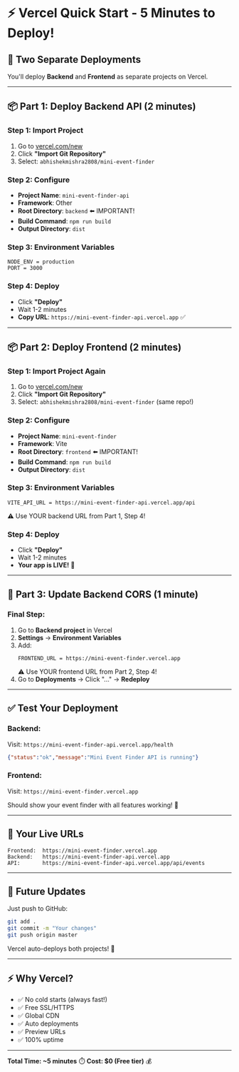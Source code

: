 # ⚡ Vercel Quick Start - 5 Minutes to Deploy!

## 🎯 Two Separate Deployments

You'll deploy **Backend** and **Frontend** as separate projects on Vercel.

---

## 📦 Part 1: Deploy Backend API (2 minutes)

### Step 1: Import Project
1. Go to [vercel.com/new](https://vercel.com/new)
2. Click **"Import Git Repository"**
3. Select: `abhishekmishra2808/mini-event-finder`

### Step 2: Configure
- **Project Name**: `mini-event-finder-api`
- **Framework**: Other
- **Root Directory**: `backend` ⬅️ IMPORTANT!
- **Build Command**: `npm run build`
- **Output Directory**: `dist`

### Step 3: Environment Variables
```
NODE_ENV = production
PORT = 3000
```

### Step 4: Deploy
- Click **"Deploy"**
- Wait 1-2 minutes
- **Copy URL**: `https://mini-event-finder-api.vercel.app` ✅

---

## 📦 Part 2: Deploy Frontend (2 minutes)

### Step 1: Import Project Again
1. Go to [vercel.com/new](https://vercel.com/new)
2. Click **"Import Git Repository"**
3. Select: `abhishekmishra2808/mini-event-finder` (same repo!)

### Step 2: Configure
- **Project Name**: `mini-event-finder`
- **Framework**: Vite
- **Root Directory**: `frontend` ⬅️ IMPORTANT!
- **Build Command**: `npm run build`
- **Output Directory**: `dist`

### Step 3: Environment Variables
```
VITE_API_URL = https://mini-event-finder-api.vercel.app/api
```
⚠️ Use YOUR backend URL from Part 1, Step 4!

### Step 4: Deploy
- Click **"Deploy"**
- Wait 1-2 minutes
- **Your app is LIVE!** 🎉

---

## 🔄 Part 3: Update Backend CORS (1 minute)

### Final Step:
1. Go to **Backend project** in Vercel
2. **Settings** → **Environment Variables**
3. Add:
   ```
   FRONTEND_URL = https://mini-event-finder.vercel.app
   ```
   ⚠️ Use YOUR frontend URL from Part 2, Step 4!
4. Go to **Deployments** → Click "..." → **Redeploy**

---

## ✅ Test Your Deployment

### Backend:
Visit: `https://mini-event-finder-api.vercel.app/health`
```json
{"status":"ok","message":"Mini Event Finder API is running"}
```

### Frontend:
Visit: `https://mini-event-finder.vercel.app`

Should show your event finder with all features working! 🎊

---

## 🎯 Your Live URLs

```
Frontend:  https://mini-event-finder.vercel.app
Backend:   https://mini-event-finder-api.vercel.app
API:       https://mini-event-finder-api.vercel.app/api/events
```

---

## 🚀 Future Updates

Just push to GitHub:
```bash
git add .
git commit -m "Your changes"
git push origin master
```

Vercel auto-deploys both projects! 🎉

---

## ⚡ Why Vercel?

- ✅ No cold starts (always fast!)
- ✅ Free SSL/HTTPS
- ✅ Global CDN
- ✅ Auto deployments
- ✅ Preview URLs
- ✅ 100% uptime

---

**Total Time: ~5 minutes** ⏱️
**Cost: $0 (Free tier)** 💰
